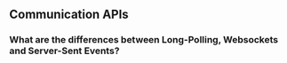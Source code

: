 
## Communication APIs

### What are the differences between Long-Polling, Websockets and Server-Sent Events?
